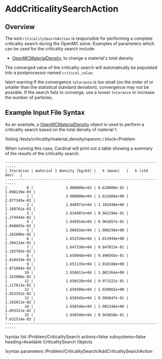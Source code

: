 # AddCriticalitySearchAction

## Overview

The `AddCriticalitySearchAction` is responsible for performing a complete criticality
search during the OpenMC solve. Examples of parameters which can be used for the
criticality search include:

- [OpenMCMaterialDensity](OpenMCMaterialDensity.md), to change a material's total density

The converged value of the criticality search will automatically be populated into
a postprocessor named `critical_value`.

!alert warning
If the convergence `tolerance` is too small (on the order of or smaller than the statistical standard deviation),
convergence may not be possible. If the search fails to converge, use a looser `tolerance` or
increase the number of particles.

## Example Input File Syntax

As an example, a [OpenMCMaterialDensity](OpenMCMaterialDensity.md) object is used to perform
a criticality search based on the total density of material 1.

!listing /tests/criticality/material_density/openmc.i
  block=Problem

When running this case, Cardinal will print out a table showing a summary of the results of
the criticality search.

```
---------------------------------------------------------------------------
| Iteration | material 1 density [kg/m3] |   k (mean)   |   k (std dev)   |
---------------------------------------------------------------------------
|         0 |               1.000000e+03 | 6.620000e-02 |    1.098139e-03 |
|         1 |               3.000000e+04 | 1.621666e+00 |    2.077345e-02 |
|         2 |               1.840971e+04 | 1.102440e+00 |    1.108761e-02 |
|         3 |               1.634907e+04 | 9.942194e-01 |    1.174444e-02 |
|         4 |               1.645914e+04 | 9.961657e-01 |    1.040603e-02 |
|         5 |               1.666816e+04 | 1.008298e+00 |    1.162806e-02 |
|         6 |               1.652520e+04 | 1.013949e+00 |    1.304124e-02 |
|         7 |               1.647338e+04 | 9.847013e-01 |    1.192703e-02 |
|         8 |               1.650048e+04 | 9.890565e-01 |    1.018419e-02 |
|         9 |               1.651135e+04 | 1.010180e+00 |    1.071604e-02 |
|        10 |               1.650611e+04 | 1.001364e+00 |    1.163008e-02 |
|        11 |               1.650539e+04 | 9.971522e-01 |    1.117813e-02 |
|        12 |               1.650588e+04 | 1.020902e+00 |    1.023352e-02 |
|        13 |               1.650545e+04 | 9.994847e-01 |    1.192011e-02 |
|        14 |               1.650546e+04 | 1.002346e+00 |    1.093321e-02 |
|        15 |               1.650546e+04 | 9.943650e-01 |    7.631514e-03 |
---------------------------------------------------------------------------
```

!syntax list /Problem/CriticalitySearch actions=false subsystems=false heading=Available CriticalitySearch Objects

!syntax parameters /Problem/CriticalitySearch/AddCriticalitySearchAction

